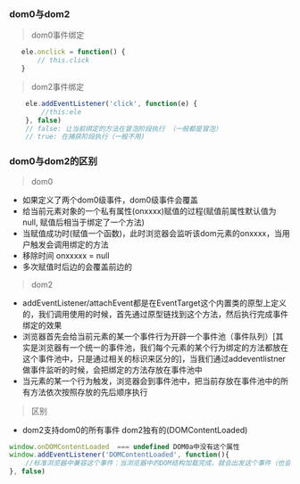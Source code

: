 ### dom0与dom2
 >dom0事件绑定
 ```javascript
    ele.onclick = function() {
        // this.click
    }
 ```

 >dom2事件绑定
```javascript
    ele.addEventListener('click', function(e) {
        //this:ele
    }, false)
    // false: 让当前绑定的方法在冒泡阶段执行 （一般都是冒泡）
    // true: 在捕获阶段执行（一般不用)

```

### dom0与dom2的区别
>dom0
- 如果定义了两个dom0级事件，dom0级事件会覆盖
- 给当前元素对象的一个私有属性(onxxxx)赋值的过程(赋值前属性默认值为null, 赋值后相当于绑定了一个方法)
- 当赋值成功时(赋值一个函数)，此时浏览器会监听该dom元素的onxxxx，当用户触发会调用绑定的方法
- 移除时间 onxxxxx = null
- 多次赋值时后边的会覆盖前边的

>dom2
- addEventListener/attachEvent都是在EventTarget这个内置类的原型上定义的，我们调用使用的时候，首先通过原型链找到这个方法，然后执行完成事件绑定的效果
- 浏览器首先会给当前元素的某一个事件行为开辟一个事件池（事件队列）[其实是浏览器有一个统一的事件池，我们每个元素的某个行为绑定的方法都放在这个事件池中，只是通过相关的标识来区分的]，当我们通过addeventlistner做事件监听的时候，会把绑定的方法存放在事件池中
- 当元素的某一个行为触发，浏览器会到事件池中，把当前存放在事件池中的所有方法依次按照存放的先后顺序执行

>区别
- dom2支持dom0的所有事件 dom2独有的(DOMContentLoaded)
```javascript
window.onDOMContentLoaded  === undefined DOM0a中没有这个属性
window.addEventListener('DOMContentLoaded', function(){
    //标准浏览器中兼容这个事件：当浏览器中的DOM结构加载完成，就会出发这个事件（也会把绑定的方法执行）
}, false)
```
